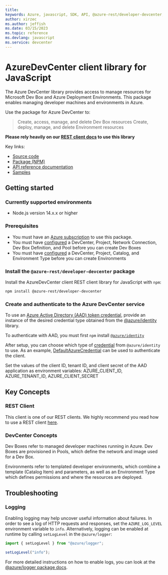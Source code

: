 ```yaml
---
title: 
keywords: Azure, javascript, SDK, API, @azure-rest/developer-devcenter, devcenter
author: xirzec
ms.author: jeffish
ms.date: 03/15/2023
ms.topic: reference
ms.devlang: javascript
ms.service: devcenter
---
```

# AzureDevCenter client library for JavaScript

The Azure DevCenter library provides access to manage resources for Microsoft Dev Box and Azure Deployment Environments. This package enables managing developer machines and environments in Azure.

Use the package for Azure DevCenter to:
> Create, access, manage, and delete Dev Box resources
> Create, deploy, manage, and delete Environment resources


**Please rely heavily on our [REST client docs](https://github.com/Azure/azure-sdk-for-js/blob/main/documentation/rest-clients.md) to use this library**

Key links:

- [Source code](https://github.com/Azure/azure-sdk-for-js/tree/main/sdk/devcenter/developer-devcenter-rest)
- [Package (NPM)](https://www.npmjs.com/package/@azure-rest/developer-devcenter)
- [API reference documentation](https://learn.microsoft.com/azure/dev-box)
- [Samples](https://github.com/Azure/azure-sdk-for-js/tree/main/sdk/devcenter/developer-devcenter-rest/samples)

## Getting started

### Currently supported environments

- Node.js version 14.x.x or higher

### Prerequisites

- You must have an [Azure subscription](https://azure.microsoft.com/free/) to use this package.
- You must have [configured](https://learn.microsoft.com/azure/dev-box/quickstart-configure-dev-box-service) a DevCenter, Project, Network Connection, Dev Box Definition, and Pool before you can create Dev Boxes 
- You must have [configured](https://learn.microsoft.com/azure/deployment-environments/) a DevCenter, Project, Catalog, and Environment Type before you can create Environments

### Install the `@azure-rest/developer-devcenter` package

Install the AzureDevCenter client REST client library for JavaScript with `npm`:

```bash
npm install @azure-rest/developer-devcenter
```

### Create and authenticate to the Azure DevCenter service

To use an [Azure Active Directory (AAD) token credential](https://github.com/Azure/azure-sdk-for-js/blob/main/sdk/identity/identity/samples/AzureIdentityExamples.md#authenticating-with-a-pre-fetched-access-token),
provide an instance of the desired credential type obtained from the
[@azure/identity](https://github.com/Azure/azure-sdk-for-js/tree/main/sdk/identity/identity#credentials) library.

To authenticate with AAD, you must first `npm` install [`@azure/identity`](https://www.npmjs.com/package/@azure/identity) 

After setup, you can choose which type of [credential](https://github.com/Azure/azure-sdk-for-js/tree/main/sdk/identity/identity#credentials) from `@azure/identity` to use.
As an example, [DefaultAzureCredential](https://github.com/Azure/azure-sdk-for-js/tree/main/sdk/identity/identity#defaultazurecredential)
can be used to authenticate the client.

Set the values of the client ID, tenant ID, and client secret of the AAD application as environment variables:
AZURE_CLIENT_ID, AZURE_TENANT_ID, AZURE_CLIENT_SECRET

## Key Concepts

### REST Client

This client is one of our REST clients. We highly recommend you read how to use a REST client [here](https://github.com/Azure/azure-sdk-for-js/blob/main/documentation/rest-clients.md).

### DevCenter Concepts
Dev Boxes refer to managed developer machines running in Azure. Dev Boxes are provisioned in Pools, which define the network and image used for a Dev Box.

Environments refer to templated developer environments, which combine a template (Catalog Item) and parameters, as well as an Environment Type which defines permissions and where the resources are deployed.

## Troubleshooting

### Logging

Enabling logging may help uncover useful information about failures. In order to see a log of HTTP requests and responses, set the `AZURE_LOG_LEVEL` environment variable to `info`. Alternatively, logging can be enabled at runtime by calling `setLogLevel` in the `@azure/logger`:

```javascript
import { setLogLevel } from "@azure/logger";

setLogLevel("info");
```

For more detailed instructions on how to enable logs, you can look at the [@azure/logger package docs](https://github.com/Azure/azure-sdk-for-js/tree/main/sdk/core/logger).



